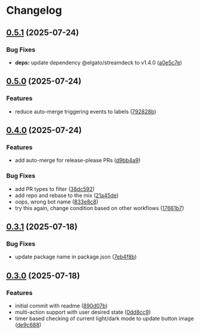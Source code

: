 # Changelog

## [0.5.1](https://github.com/sethvoltz/streamdeck-dark-mode-toggle/compare/v0.5.0...v0.5.1) (2025-07-24)


### Bug Fixes

* **deps:** update dependency @elgato/streamdeck to v1.4.0 ([a0e5c7e](https://github.com/sethvoltz/streamdeck-dark-mode-toggle/commit/a0e5c7e61810db9cd23cb5c22c081e482c830ec4))

## [0.5.0](https://github.com/sethvoltz/streamdeck-dark-mode-toggle/compare/v0.4.0...v0.5.0) (2025-07-24)


### Features

* reduce auto-merge triggering events to labels ([792828b](https://github.com/sethvoltz/streamdeck-dark-mode-toggle/commit/792828b6c92d3efa117f95b86554ad0838d39335))

## [0.4.0](https://github.com/sethvoltz/streamdeck-dark-mode-toggle/compare/v0.3.1...v0.4.0) (2025-07-24)


### Features

* add auto-merge for release-please PRs ([d9bb4a9](https://github.com/sethvoltz/streamdeck-dark-mode-toggle/commit/d9bb4a92e1b7b59bfd31053de38285ba3507c145))


### Bug Fixes

* add PR types to filter ([38dc592](https://github.com/sethvoltz/streamdeck-dark-mode-toggle/commit/38dc5927e6c98af86d6ce9e17626edf7a9a86844))
* add repo and rebase to the mix ([21a45de](https://github.com/sethvoltz/streamdeck-dark-mode-toggle/commit/21a45ded6a0d00e29bc6b3ed410b27ce835ad910))
* oops, wrong bot name ([833e8c8](https://github.com/sethvoltz/streamdeck-dark-mode-toggle/commit/833e8c8cfaf52d9cd6458a9cf842ac22ce84aa7a))
* try this again, change condition based on other workflows ([17661b7](https://github.com/sethvoltz/streamdeck-dark-mode-toggle/commit/17661b79cddb4e4b3eeb327146f7ceafdc8553a3))

## [0.3.1](https://github.com/sethvoltz/streamdeck-dark-mode-toggle/compare/v0.3.0...v0.3.1) (2025-07-18)


### Bug Fixes

* update package name in package.json ([7eb4f8b](https://github.com/sethvoltz/streamdeck-dark-mode-toggle/commit/7eb4f8bd62bd5f2d3a39779fa3334761642a7324))

## [0.3.0](https://github.com/sethvoltz/streamdeck-dark-mode-toggle/compare/v0.2.0...v0.3.0) (2025-07-18)


### Features

* initial commit with readme ([890d07b](https://github.com/sethvoltz/streamdeck-dark-mode-toggle/commit/890d07b8afb5a1d72ce247ed4a54ccc685705874))
* multi-action support with user desired state ([0dd8cc9](https://github.com/sethvoltz/streamdeck-dark-mode-toggle/commit/0dd8cc9e82bfd452e70b840635eea11d47c94f94))
* timer based checking of current light/dark mode to update button image ([de9c688](https://github.com/sethvoltz/streamdeck-dark-mode-toggle/commit/de9c6889a7f4cb59ec195fa443bc03636c897f1e))
